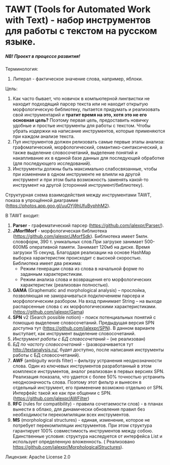 # TAWT (Tools for Automated Work with Text) - набор инструментов для работы с текстом на русском языке.

##### NB! Проект в процессе развития!

Терминология:

1) Литерал - фактическое значение слова, например, яблоки.

Цель:

1) Как часто бывает, что новичок в компьютерной лингвистки не находит подходящий парсер текста или не находит открытую
   морфологическую библиотеку, пытается придумать и реализовать свой инструментарий и **тратит время на это, хотя это не
   его основная цель?** Поэтому первая цель, предоставить новичку удобные и простые инструменты для работы с текстом.
   Чтобы убрать издержки на написание инструментов, которые применяются при каждом анализе текста.
2) Пул инструментов должен релизовать самые первые этапы анализа: графоматический, морфологический,
   семантико-синтаксический, а также выделение словосочетаний, выделение понятий и накапливание их в единой базе данных
   для последующей обработке (для последующего исследований).
3) Инструменты должны быть максимально слабосвязанные, чтобы при изменении в одном инструменте не влияли на другой
   инструмент и при этом была возможность заменять какой-то инструмент на другой (сторонний инструмент/библиотеку).

Структурная схема взаимодействия между инструментами TAWT, показа в упрощённой
диаграмме (https://photos.app.goo.gl/uuOYj9hUfuByphhM2).

В TAWT входит:

1) **Parser** - графематический парсер (https://github.com/jalexpr/Parser/).
2) **JMorfMorf** - морфологическая библиотека (https://github.com/jalexpr/JMorfSdk). Библиотека имеет 5млн. словоформ,
   390 т. уникальных слов.При загрузке занимает 500-600МБ оперативной памяти. Занимает 120мб на диске. Время загрузки 15
   секунд. Благодаря реализации на основе HashMap выборка характеристик происходит с высокой скоростью. Библиотека имеет
   два режима:
    - Режим генерации слова из слова в начальной форме по заданным характеристикам.
    - Режим анализа слова и возвращения его морфологических характеристик (реализован полностью).
3) **GAMA** (Graphematic and morphological analysis) – прослойка, позволяющая не заморачиваться подключением парсера и
   морфологическим разбором. На вход принимает String – на выходе распарсенные слова с их морфологическими
   характеристиками. (https://github.com/jalexpr/Gama)
4) **SPN** v2 (Search possible notion) - поиск потенциальных понятий с помощью выделение словосочетаний. Предыдущая
   версия SPN доступна тут (https://github.com/jalexpr/SPN). В данном варианте выступает, как инструмент выделение
   словосочетаний.
5) *Инструмент работы с БД словосочетаний* – (не реализован)
6) *БД по частоту словосочетаний* - (разворачивается тут http://textanalysis.ru/, будет доступно, после написания
   инструменты работы с БД словосочетаний).
7) **AWF** (ambiguity words filter) – фильтру устранения неоднозначности слова. Один из ключевых инструментов
   разработанный в этом комплексе инструментов, аналог реализован в первых версиях SPN. Реализация показала, что удается
   с более 50% точностью устранить неоднозначность слова. Поэтому этот фильтр и вынесен в отдельный инструмент, его
   применение возможно отдельно от SPN. Интерфейс такой же как при общении с SPN. (https://github.com/jalexpr/AWFilter)
8) **RFC** (rules for compatibility) - правила сочетаемости слов) - в планах вынести в облако, для динамически
   обновления правил без необходимости перекомпиляции всех инструментов.
9) **MS** (morphological structures) - единая, изменение, которое не потребует перекомпиляции инструментов. При этом
   структура гарантирует 100% совместимость инструментов между собою. Единственные условия: структура наследуется от
   интерфейса List и использует определенную вложенность. (
   Реализовано https://github.com/jalexpr/MorphologicalStructures).

Лицензия: Apache License 2.0
